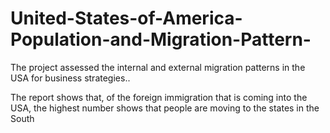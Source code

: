 # United-States-of-America-Population-and-Migration-Pattern-
The project assessed the internal and external migration patterns in the USA for business strategies..

The report shows that, of the foreign immigration that is coming into the USA, the highest number shows that people are moving to the states in the South
